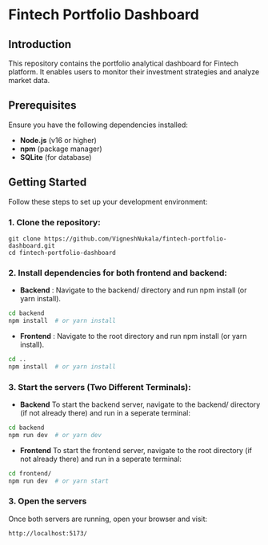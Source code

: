 # **Fintech Portfolio Dashboard** 

## **Introduction**  
This repository contains the portfolio analytical dashboard for Fintech platform. It enables users to monitor their investment strategies and analyze market data.

## **Prerequisites**

Ensure you have the following dependencies installed:

- **Node.js** (v16 or higher)
- **npm** (package manager)
- **SQLite** (for database)

## **Getting Started**  

Follow these steps to set up your development environment:

### **1. Clone the repository:**  

```
git clone https://github.com/VigneshNukala/fintech-portfolio-dashboard.git
cd fintech-portfolio-dashboard
```

### **2. Install dependencies for both frontend and backend:**

- **Backend** : Navigate to the backend/ directory and run npm install (or yarn install).
```bash
cd backend
npm install  # or yarn install
```

- **Frontend** : Navigate to the root directory and run npm install (or yarn install).
```bash
cd ..
npm install  # or yarn install
```

### **3. Start the servers (Two Different Terminals):**
- **Backend**
To start the backend server, navigate to the backend/ directory (if not already there) and run in a seperate terminal:
```bash
cd backend
npm run dev  # or yarn dev
```
- **Frontend**
To start the frontend server, navigate to the root directory (if not already there) and run in a seperate terminal:
```bash
cd frontend/
npm run dev  # or yarn start
```

### **3. Open the servers**
Once both servers are running, open your browser and visit:
```
http://localhost:5173/
```




